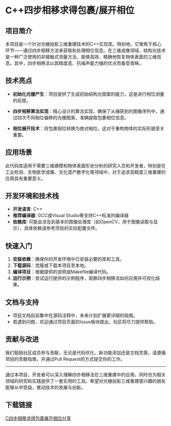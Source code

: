 # C++四步相移求得包裹/展开相位

## 项目简介

本项目是一个针对光栅投影三维重建技术的C++实现库。特别地，它聚焦于核心环节——通过四步相移方法来获取和处理相位信息。在三维成像领域，结构光技术是一种广泛使用的非接触式测量方法，能够高效、精确地恢复物体表面的三维信息。其中，四步相移法以其精度高、抗噪声能力强的优点而备受青睐。

## 技术亮点

- **初始化光栅产生**：项目提供了生成初始结构光图案的能力，这是进行相位测量的前提。
  
- **四步相移算法实现**：精心设计的算法实现，确保了从捕获到的图像序列中，通过四次不同相位偏移的光栅图案，准确提取包裹相位信息。

- **相位展开技术**：将包裹相位转换为绝对相位，这对于重构物体的实际形貌至关重要。

## 应用场景

此代码库适用于需要三维建模和物体表面形状分析的研究人员和开发者，特别是在工业检测、生物医学成像、文化遗产数字化等领域中，对于追求高精度三维重建的应用具有重要意义。

## 开发环境和技术栈

- **开发语言**: C++
- **推荐编译器**: GCC或Visual Studio等支持C++标准的编译器
- **依赖库**: 可能会涉及到基本的图像处理库（如OpenCV，用于图像读取与显示），具体依赖请参考项目的实际配置文件。

## 快速入门

1. **安装依赖**：确保你的开发环境中已安装必要的库和工具。
2. **下载源码**：克隆或下载本项目至本地。
3. **编译项目**：根据提供的说明或Makefile编译代码。
4. **运行示例**：尝试运行提供的示例程序，观察四步相移法如何应用并可视化结果。

## 文档与支持

- 项目文档目前集中在源码注释中，未来计划扩展更详细的指南。
- 若遇到问题，欢迎通过项目页面的Issue板块提出，社区将尽力提供帮助。

## 贡献与改进

我们鼓励社区成员参与贡献，无论是代码优化、新功能添加还是文档完善。请遵循项目的贡献指南，并通过Pull Request的方式提交你的工作。

---

通过本项目，开发者可以深入理解四步相移法在三维重建中的应用，同时也为相关领域的研究和实践提供了一套实用的工具。希望对光栅投影三维重建感兴趣的朋友能够从中受益，推动技术的发展与创新。

## 下载链接

[C四步相移求得包裹展开相位分享](https://pan.quark.cn/s/b418509ff246)